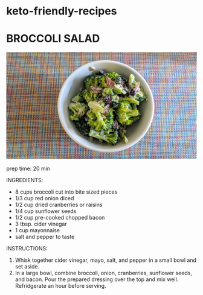 # keto-friendly-recipes

# BROCCOLI SALAD

![alt text](https://github.com/ivycraft/keto-friendly-recipes/raw/master/images/broccoli-salad.jpg "Broccoli Salad")

prep time: 20 min

INGREDIENTS:
  * 8 cups broccoli cut into bite sized pieces
  * 1/3 cup red onion diced
  * 1/2 cup dried cranberries or raisins
  * 1/4 cup sunflower seeds
  * 1/2 cup pre-cooked chopped bacon
  * 3 tbsp. cider vinegar
  * 1 cup mayonnaise
  * salt and pepper to taste
 
INSTRUCTIONS:
1. Whisk together cider vinegar, mayo, salt, and pepper in a small bowl and set aside.
2. In a large bowl, combine broccoli, onion, cranberries, sunflower seeds, and bacon. Pour the prepared dressing over the top and mix well. Refridgerate an hour before serving.
